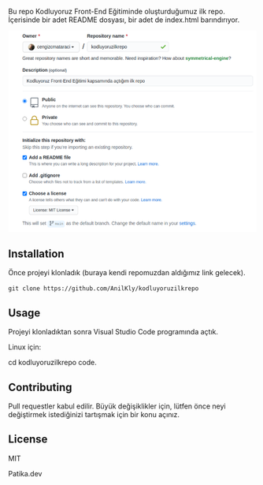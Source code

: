 Bu repo Kodluyoruz Front-End Eğitiminde oluşturduğumuz ilk repo. İçerisinde bir adet README dosyası, bir adet de index.html barındırıyor.


![Bu repo Kodluyoruz Front-End Eğitiminde oluşturduğumuz ilk repo. İçerisinde bir adet README dosyası, bir adet de index.html barındırıyor.](img.png)



## Installation

Önce projeyi klonladık (buraya kendi repomuzdan aldığımız link gelecek).

`git clone https://github.com/AnilKly/kodluyoruzilkrepo`

## Usage

Projeyi klonladıktan sonra Visual Studio Code programında açtık.

Linux için:

cd kodluyoruzilkrepo
code.


## Contributing

Pull requestler kabul edilir. Büyük değişiklikler için, lütfen önce neyi değiştirmek istediğinizi tartışmak için bir konu açınız.

## License

MIT

Patika.dev

